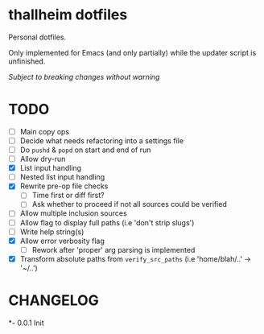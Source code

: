 # thallheim dotfiles

Personal dotfiles.

Only implemented for Emacs (and only partially) while the updater script is unfinished.

*Subject to breaking changes without warning*


# TODO

- [ ] Main copy ops
- [ ] Decide what needs refactoring into a settings file
- [ ] Do `pushd` & `popd` on start and end of run
- [ ] Allow dry-run
- [x] List input handling
- [ ] Nested list input handling
- [x] Rewrite pre-op file checks
   - [ ] Time first or diff first?
   - [ ] Ask whether to proceed if not all sources could be verified
- [ ] Allow multiple inclusion sources
- [ ] Allow flag to display full paths (i.e 'don't strip slugs')
- [ ] Write help string(s)
- [x] Allow error verbosity flag
	- [ ] Rework after 'proper' arg parsing is implemented
- [x] Transform absolute paths from `verify_src_paths` (i.e 'home/blah/..' -> '~/..')

# CHANGELOG

*- 0.0.1
  Init
